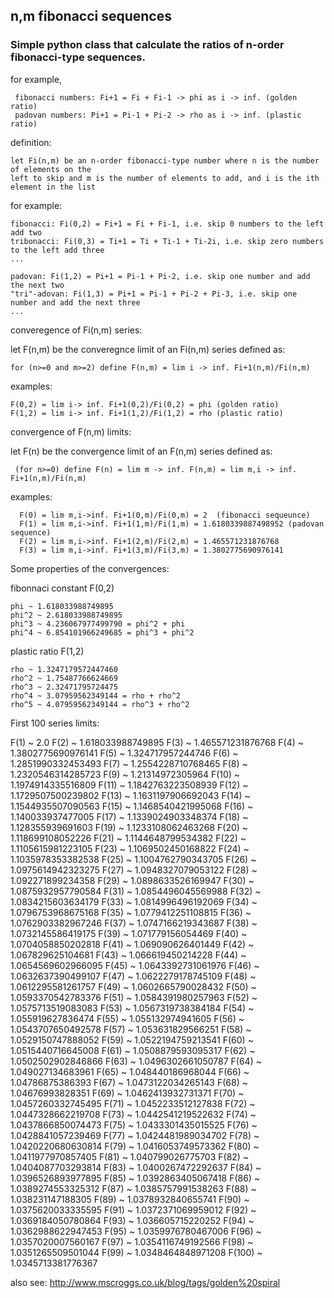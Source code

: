 ## n,m fibonacci sequences

### Simple python class that calculate the ratios of n-order fibonacci-type sequences.

 for example,
 
     fibonacci numbers: Fi+1 = Fi + Fi-1 -> phi as i -> inf. (golden ratio)
     padovan numbers: Pi+1 = Pi-1 + Pi-2 -> rho as i -> inf. (plastic ratio)
  

 definition:
 
    let Fi(n,m) be an n-order fibonacci-type number where n is the number of elements on the 
    left to skip and m is the number of elements to add, and i is the ith element in the list
     
 for example:
 
    fibonacci: Fi(0,2) = Fi+1 = Fi + Fi-1, i.e. skip 0 numbers to the left add two
    tribonacci: Fi(0,3) = Ti+1 = Ti + Ti-1 + Ti-2i, i.e. skip zero numbers to the left add three
    ...

    padovan: Fi(1,2) = Pi+1 = Pi-1 + Pi-2, i.e. skip one number and add the next two
    "tri"-adovan: Fi(1,3) = Pi+1 = Pi-1 + Pi-2 + Pi-3, i.e. skip one number and add the next three
    ...

converegence of Fi(n,m) series:
  
  let F(n,m) be the converegnce limit of an Fi(n,m) series defined as:
    
    for (n>=0 and m>=2) define F(n,m) = lim i -> inf. Fi+1(n,m)/Fi(n,m)
    
  examples:
  
    F(0,2) = lim i-> inf. Fi+1(0,2)/Fi(0,2) = phi (golden ratio)
    F(1,2) = lim i-> inf. Fi+1(1,2)/Fi(1,2) = rho (plastic ratio)

convergence of F(n,m) limits:
  
 let F(n) be the convergence limit of an F(n,m) series defined as:
 
     (for n>=0) define F(n) = lim m -> inf. F(n,m) = lim m,i -> inf. Fi+1(n,m)/Fi(n,m)

  examples:
  
      F(0) = lim m,i->inf. Fi+1(0,m)/Fi(0,m) = 2  (fibonacci sequeunce)
      F(1) = lim m,i->inf. Fi+1(1,m)/Fi(1,m) = 1.6180339887498952 (padovan sequence)
      F(2) = lim m,i->inf. Fi+1(2,m)/Fi(2,m) = 1.465571231876768
      F(3) = lim m,i->inf. Fi+1(3,m)/Fi(3,m) = 1.3802775690976141

Some properties of the convergences:

fibonnaci constant F(0,2)

    phi ~ 1.618033988749895
    phi^2 ~ 2.618033988749895
    phi^3 ~ 4.236067977499790 = phi^2 + phi
    phi^4 ~ 6.854101966249685 = phi^3 + phi^2

plastic ratio F(1,2)

    rho ~ 1.3247179572447460 
    rho^2 ~ 1.75487766624669
    rho^3 ~ 2.32471795724475
    rho^4 ~ 3.07959562349144 = rho + rho^2
    rho^5 ~ 4.07959562349144 = rho^3 + rho^2


First 100 series limits:

F(1) ~ 2.0
F(2) ~ 1.618033988749895
F(3) ~ 1.465571231876768
F(4) ~ 1.3802775690976141
F(5) ~ 1.324717957244746
F(6) ~ 1.2851990332453493
F(7) ~ 1.2554228710768465
F(8) ~ 1.2320546314285723
F(9) ~ 1.21314972305964
F(10) ~ 1.1974914335516809
F(11) ~ 1.1842763223508939
F(12) ~ 1.1729507500239802
F(13) ~ 1.1631197906692043
F(14) ~ 1.1544935507090563
F(15) ~ 1.1468540421995068
F(16) ~ 1.140033937477005
F(17) ~ 1.1339024903348374
F(18) ~ 1.128355939691603
F(19) ~ 1.1233108062463268
F(20) ~ 1.118699108052226
F(21) ~ 1.1144648799534382
F(22) ~ 1.1105615981223105
F(23) ~ 1.1069502450168822
F(24) ~ 1.1035978353382538
F(25) ~ 1.1004762790343705
F(26) ~ 1.0975614942323275
F(27) ~ 1.0948327079053122
F(28) ~ 1.092271899234358
F(29) ~ 1.0898633526169947
F(30) ~ 1.0875932957790584
F(31) ~ 1.0854496045569988
F(32) ~ 1.0834215603634179
F(33) ~ 1.0814996496192069
F(34) ~ 1.0796753968675168
F(35) ~ 1.0779412251108815
F(36) ~ 1.0762903382967246
F(37) ~ 1.0747166219343687
F(38) ~ 1.0732145586419175
F(39) ~ 1.071779156054469
F(40) ~ 1.0704058850202818
F(41) ~ 1.069090626401449
F(42) ~ 1.067829625104681
F(43) ~ 1.066619450214228
F(44) ~ 1.0654569602966095
F(45) ~ 1.0643392731061976
F(46) ~ 1.0632637390499107
F(47) ~ 1.0622279178745109
F(48) ~ 1.0612295581261757
F(49) ~ 1.0602665790028432
F(50) ~ 1.0593370542783376
F(51) ~ 1.0584391980257963
F(52) ~ 1.0575713519083083
F(53) ~ 1.0567319738384184
F(54) ~ 1.055919627836474
F(55) ~ 1.055132974941605
F(56) ~ 1.0543707650492578
F(57) ~ 1.053631829566251
F(58) ~ 1.0529150747888052
F(59) ~ 1.0522194759213541
F(60) ~ 1.0515440716645008
F(61) ~ 1.0508879593095317
F(62) ~ 1.0502502902846866
F(63) ~ 1.0496302661050787
F(64) ~ 1.049027134683961
F(65) ~ 1.048440186968044
F(66) ~ 1.04786875386393
F(67) ~ 1.0473122034265143
F(68) ~ 1.04676993828351
F(69) ~ 1.0462413932731371
F(70) ~ 1.0457260332745495
F(71) ~ 1.0452233512127838
F(72) ~ 1.0447328662219708
F(73) ~ 1.0442541219522632
F(74) ~ 1.0437866850074473
F(75) ~ 1.0433301435015525
F(76) ~ 1.0428841057239469
F(77) ~ 1.0424481989034702
F(78) ~ 1.0420220680630814
F(79) ~ 1.0416053749573362
F(80) ~ 1.0411977970857405
F(81) ~ 1.040799026775703
F(82) ~ 1.0404087703293814
F(83) ~ 1.0400267472292637
F(84) ~ 1.0396526893977895
F(85) ~ 1.0392863405067418
F(86) ~ 1.0389274553325312
F(87) ~ 1.0385757991538263
F(88) ~ 1.038231147188305
F(89) ~ 1.0378932840655741
F(90) ~ 1.0375620033335595
F(91) ~ 1.0372371069959012
F(92) ~ 1.0369184050780864
F(93) ~ 1.036605715220252
F(94) ~ 1.0362988622947453
F(95) ~ 1.0359976780467006
F(96) ~ 1.0357020007560167
F(97) ~ 1.0354116749192566
F(98) ~ 1.0351265509501044
F(99) ~ 1.0348464848971208
F(100) ~ 1.0345713381776367



also see: http://www.mscroggs.co.uk/blog/tags/golden%20spiral
  
